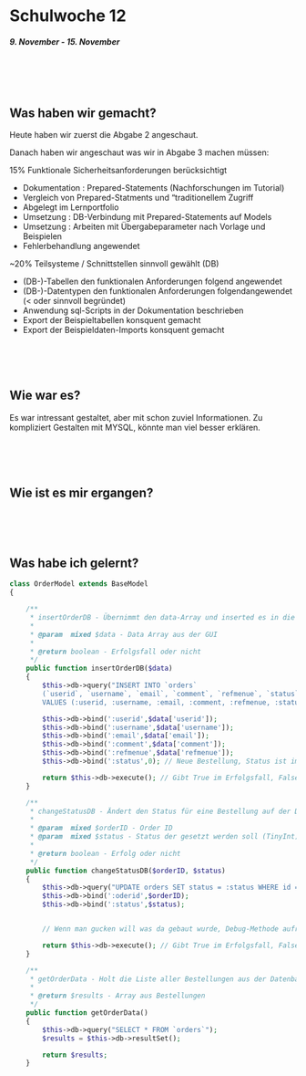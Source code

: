 # Schulwoche 12
##### 9. November - 15. November

<br>
<br>
<br>


## Was haben wir gemacht?
Heute haben wir zuerst die Abgabe 2 angeschaut. 

Danach haben wir angeschaut was wir in Abgabe 3 machen müssen:

15% Funktionale Sicherheitsanforderungen berücksichtigt
-  Dokumentation : Prepared-Statements (Nachforschungen im Tutorial)
-  Vergleich von Prepared-Statments und “traditionellem Zugriff
-  Abgelegt im Lernportfolio
-  Umsetzung : DB-Verbindung mit Prepared-Statements auf Models
-  Umsetzung : Arbeiten mit Übergabeparameter nach Vorlage und Beispielen
-  Fehlerbehandlung angewendet

~20% Teilsysteme / Schnittstellen sinnvoll gewählt (DB)
-  (DB-)-Tabellen den funktionalen Anforderungen folgend angewendet
-  (DB-)-Datentypen den funktionalen Anforderungen folgendangewendet (< oder sinnvoll begründet)
-  Anwendung sql-Scripts in der Dokumentation beschrieben
-  Export der Beispieltabellen konsquent gemacht
-  Export der Beispieldaten-Imports konsquent gemacht





<br>
<br>
<br>

## Wie war es?
Es war intressant gestaltet, aber mit schon zuviel Informationen.
Zu kompliziert Gestalten mit MYSQL, könnte man viel besser erklären.

<br>
<br>
<br>

## Wie ist es mir ergangen?

<br>
<br>
<br>

## Was habe ich gelernt?


```php
class OrderModel extends BaseModel
{

    /**
     * insertOrderDB - Übernimmt den data-Array und inserted es in die DB
     *
     * @param  mixed $data - Data Array aus der GUI
     *
     * @return boolean - Erfolgsfall oder nicht
     */
    public function insertOrderDB($data)
    {
        $this->db->query("INSERT INTO `orders` 
        (`userid`, `username`, `email`, `comment`, `refmenue`, `status`, `dateorder`)
        VALUES (:userid, :username, :email, :comment, :refmenue, :status, now())");

        $this->db->bind(':userid',$data['userid']);
        $this->db->bind(':username',$data['username']);
        $this->db->bind(':email',$data['email']);
        $this->db->bind(':comment',$data['comment']);
        $this->db->bind(':refmenue',$data['refmenue']);
        $this->db->bind(':status',0); // Neue Bestellung, Status ist immer 0

        return $this->db->execute(); // Gibt True im Erfolgsfall, False im Fehlerfall
    }
```



```php
    /**
     * changeStatusDB - Ändert den Status für eine Bestellung auf der DB. Wird benutzt vom Admin-Controller aus
     *
     * @param  mixed $orderID - Order ID
     * @param  mixed $status - Status der gesetzt werden soll (TinyInt)
     *
     * @return boolean - Erfolg oder nicht
     */
    public function changeStatusDB($orderID, $status)
    {
        $this->db->query("UPDATE orders SET status = :status WHERE id = :oderid");
        $this->db->bind(':oderid',$orderID);
        $this->db->bind(':status',$status);


        // Wenn man gucken will was da gebaut wurde, Debug-Methode aufrufen!

        return $this->db->execute(); // Gibt True im Erfolgsfall, False im Fehlerfall
    }

    /**
     * getOrderData - Holt die Liste aller Bestellungen aus der Datenbank
     *
     * @return $results - Array aus Bestellungen
     */
    public function getOrderData()
    {
        $this->db->query("SELECT * FROM `orders`");
        $results = $this->db->resultSet();

        return $results;
    }
```
